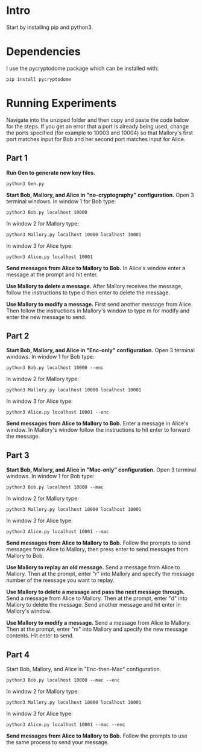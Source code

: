 # Intro
Start by installing pip and python3. 

# Dependencies
I use the pycryptodome package which can be installed with:
```
pip install pycryptodome
```

# Running Experiments
Navigate into the unziped folder and then copy and paste the code below for the steps. If you get an error that a port is already being used, change the ports specified (for example to 10003 and 10004) so that Mallory's first port matches input for Bob and her second port matches input for Alice.

## Part 1

**Run Gen to generate new key files.**
```
python3 Gen.py
```
**Start Bob, Mallory, and Alice in "no-cryptography" configuration.**
Open 3 terminal windows. In window 1 for Bob type:
```
python3 Bob.py localhost 10000
```
In window 2 for Mallory type:
```
python3 Mallory.py localhost 10000 localhost 10001
```
In window 3 for Alice type:
```
python3 Alice.py localhost 10001
```

**Send messages from Alice to Mallory to Bob.**
In Alice's window enter a message at the prompt and hit enter.

**Use Mallory to delete a message.**
After Mallory receives the message, follow the instructions to type d then enter to delete the message.

**Use Mallory to modify a message.**
First send another message from Alice. Then follow the instructions in Mallory's window to type m for modify and enter the new message to send.

## Part 2

**Start Bob, Mallory, and Alice in "Enc-only" configuration.**
Open 3 terminal windows. In window 1 for Bob type:
```
python3 Bob.py localhost 10000 --enc
```
In window 2 for Mallory type:
```
python3 Mallory.py localhost 10000 localhost 10001
```
In window 3 for Alice type:
```
python3 Alice.py localhost 10001 --enc
```
**Send messages from Alice to Mallory to Bob.**
Enter a message in Alice's window. In Mallory's window follow the instructions to hit enter to forward the message.

## Part 3

**Start Bob, Mallory, and Alice in "Mac-only" configuration.**
Open 3 terminal windows. In window 1 for Bob type:
```
python3 Bob.py localhost 10000 --mac
```
In window 2 for Mallory type:
```
python3 Mallory.py localhost 10000 localhost 10001 
```
In window 3 for Alice type:
```
python3 Alice.py localhost 10001 --mac
```

**Send messages from Alice to Mallory to Bob.**
Follow the prompts to send messages from Alice to Mallory, then press enter to send messages from Mallory to Bob.

**Use Mallory to replay an old message.**
Send a message from Alice to Mallory. Then at the prompt, enter "r" into Mallory and specify the message number of the message you want to replay. 

**Use Mallory to delete a message and pass the next message through.**
Send a message from Alice to Mallory. Then at the prompt, enter "d" into Mallory to delete the message. Send another message and hit enter in Mallory's window.

**Use Mallory to modify a message.**
Send a message from Alice to Mallory. Then at the prompt, enter "m" into Mallory and specify the new message contents. Hit enter to send.

## Part 4

Start Bob, Mallory, and Alice in "Enc-then-Mac" configuration.

```
python3 Bob.py localhost 10000 --mac --enc
```
In window 2 for Mallory type:
```
python3 Mallory.py localhost 10000 localhost 10001
```
In window 3 for Alice type:
```
python3 Alice.py localhost 10001 --mac --enc
```
**Send messages from Alice to Mallory to Bob.**
Follow the prompts to use the same process to send your message.
